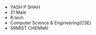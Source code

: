 - YASH P SHAH
- 21 Male
- B.tech 
- Computer Science & Engineering(CSE)
- SRMIST CHENNAI
<!---
YashPShah2001/YashPShah2001 is a ✨ special ✨ repository because its `README.md` (this file) appears on your GitHub profile.
You can click the Preview link to take a look at your changes.
--->
